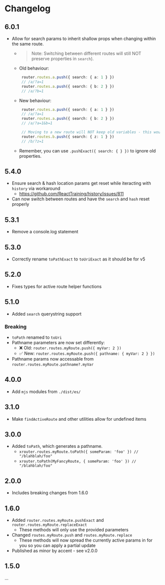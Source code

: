 # Changelog

## 6.0.1

- Allow for search params to inherit shallow props when changing within the same route.
  - > Note: Switching between different routes will still NOT preserve properties in `search`).
  - Old behaviour:
     ```ts
      router.routes.a.push({ search: { a: 1 } })
      // /a/?a=1
      router.routes.a.push({ search: { b: 2 } })
      // /a/?b=1
     ```
  - New behaviour:
     ```ts
      router.routes.a.push({ search: { a: 1 } })
      // /a/?a=1
      router.routes.a.push({ search: { b: 2 } })
      // /a/?a=1&b=1

      // Moving to a new route will NOT keep old variables - this would be too confusing to keep track of
      router.routes.b.push({ search: { z: 1 } })
      // /b/?z=1
     ```
  - Remember, you can use `.pushExact({ search: { } })` to ignore old properties.

## 5.4.0

- Ensure search & hash location params get reset while iteracting with `history` via workaround
  - https://github.com/ReactTraining/history/issues/811
- Can now switch between routes and have the `search` and `hash` reset properly

## 5.3.1

- Remove a console.log statement
  
## 5.3.0

- Correctly rename `toPathExact` to `toUriExact` as it should be for v5
  
## 5.2.0

- Fixes types for active route helper functions

## 5.1.0

- Added `search` querystring support

### Breaking
- `toPath` renamed to `toUri`
- Pathname parameters are now set differently:
  - ❌ Old: `router.routes.myRoute.push({ myVar: 2 })`
  - ✅ New: `router.routes.myRoute.push({ pathname: { myVar: 2 } })`
- Pathname params now accessable from `router.routes.myRoute.pathname?.myVar`

## 4.0.0

- Add `mjs` modules from `./dist/es/`
  
## 3.1.0

- Make `findActiveRoute` and other utilities allow for undefined items
  
## 3.0.0

- Added `toPath`, which generates a pathname.
  - `xrouter.routes.myRoute.toPath({ someParam: 'foo' }) // "/blahblah/foo"`
  - `xrouter.toPath(MyFancyRoute, { someParam: 'foo' }) // "/blahblah/foo"`

## 2.0.0

- Includes breaking changes from 1.6.0 

## 1.6.0

- Added `router.routes.myRoute.pushExact` and `router.routes.myRoute.replaceExact`
  - These methods will only use the provided parameters
- Changed `routes.myRoute.push` and `routes.myRoute.replace`
  - These methods will now spread the currently active params in for you so you can apply a partial update
- Published as minor by accent - see v2.0.0

## 1.5.0

...